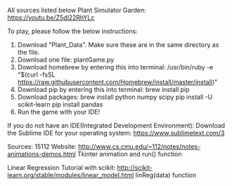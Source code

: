 All sources listed below
Plant Simulator Garden: https://youtu.be/Z5dl22RhYLc

To play, please follow the below instructions:

1. Download "Plant_Data". Make sure these are in the same directory as the file.  
2. Download one file:
      plantGame.py
3. Download homebrew by entering this into terminal:
      /usr/bin/ruby -e "$(curl -fsSL https://raw.githubusercontent.com/Homebrew/install/master/install)"
4. Download pip by entering this into terminal:
      brew install pip
5. Download packages:
      brew install python numpy scipy
      pip install -U scikit-learn
      pip install pandas
6. Run the game with your IDE!

If you do not have an IDE(Integrated Development Environment):
Download the Sublime IDE for your operating system: https://www.sublimetext.com/3

Sources:
15112 Website: http://www.cs.cmu.edu/~112/notes/notes-animations-demos.html
      Tkinter animation and run() function
      
Linear Regression Tutorial with scikit: http://scikit-learn.org/stable/modules/linear_model.html
      linReg(data) function 
 
